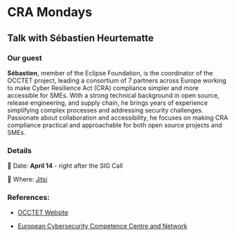 # CRA Mondays 

## Talk with Sébastien Heurtematte 
### Our guest
**Sébastien**, member of the Eclipse Foundation, is the coordinator of the OCCTET project, leading a consortium of 7 partners across Europe working to make Cyber Resilience Act (CRA) compliance simpler and more accessible for SMEs. With a strong technical background in open source, release engineering, and supply chain, he brings years of experience simplifying complex processes and addressing security challenges. Passionate about collaboration and accessibility, he focuses on making CRA compliance practical and approachable for both open source projects and SMEs. 


### Details
 📅 Date: **April 14** - right after the SIG Call

 📍 Where: [Jitsi](https://meet.jit.si/moderated/afe9a4643dd84fb5123e1a745a0fd90b749a44c6fb91d582505628215ee52d98)


### References:
- [OCCTET Website](https://occtet.eu/)

- [European Cybersecurity Competence Centre and Network](https://cybersecurity-centre.europa.eu/index_en)
